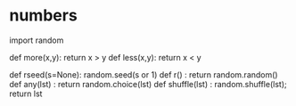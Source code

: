 
# numbers

import random

def more(x,y): return x > y
def less(x,y): return x < y

def rseed(s=None): random.seed(s or 1)
def r()          : return random.random()
def any(lst)     : return random.choice(lst)
def shuffle(lst) : random.shuffle(lst); return lst
```


